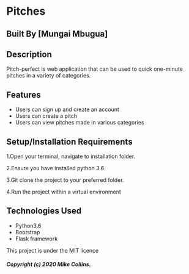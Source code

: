 # Pitches
## Built By [Mungai Mbugua]

## Description
Pitch-perfect is web application that can be used to quick one-minute pitches in a variety of categories.
## Features
* Users can sign up and create an account
* Users can create a pitch
* Users can view pitches made in various categories


## Setup/Installation Requirements
1.Open your terminal, navigate to installation folder.

2.Ensure you have installed python 3.6

3.Git clone the project to your preferred folder.

4.Run the project within a virtual environment


## Technologies Used
* Python3.6
* Bootstrap
* Flask framework


This project is under the MIT licence

##### Copyright (c) 2020 Mike Collins.